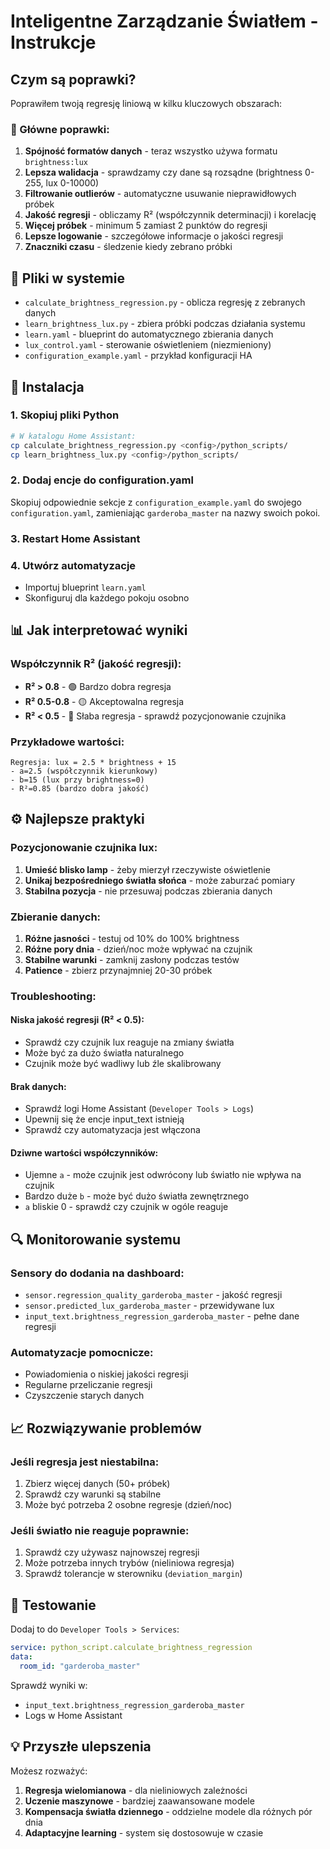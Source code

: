 # Inteligentne Zarządzanie Światłem - Instrukcje

## Czym są poprawki?

Poprawiłem twoją regresję liniową w kilku kluczowych obszarach:

### 🔧 Główne poprawki:

1. **Spójność formatów danych** - teraz wszystko używa formatu `brightness:lux`
2. **Lepsza walidacja** - sprawdzamy czy dane są rozsądne (brightness 0-255, lux 0-10000)
3. **Filtrowanie outlierów** - automatyczne usuwanie nieprawidłowych próbek
4. **Jakość regresji** - obliczamy R² (współczynnik determinacji) i korelację
5. **Więcej próbek** - minimum 5 zamiast 2 punktów do regresji
6. **Lepsze logowanie** - szczegółowe informacje o jakości regresji
7. **Znaczniki czasu** - śledzenie kiedy zebrano próbki

## 📁 Pliki w systemie

- `calculate_brightness_regression.py` - oblicza regresję z zebranych danych
- `learn_brightness_lux.py` - zbiera próbki podczas działania systemu  
- `learn.yaml` - blueprint do automatycznego zbierania danych
- `lux_control.yaml` - sterowanie oświetleniem (niezmieniony)
- `configuration_example.yaml` - przykład konfiguracji HA

## 🚀 Instalacja

### 1. Skopiuj pliki Python
```bash
# W katalogu Home Assistant:
cp calculate_brightness_regression.py <config>/python_scripts/
cp learn_brightness_lux.py <config>/python_scripts/
```

### 2. Dodaj encje do configuration.yaml
Skopiuj odpowiednie sekcje z `configuration_example.yaml` do swojego `configuration.yaml`, zamieniając `garderoba_master` na nazwy swoich pokoi.

### 3. Restart Home Assistant

### 4. Utwórz automatyzacje
- Importuj blueprint `learn.yaml` 
- Skonfiguruj dla każdego pokoju osobno

## 📊 Jak interpretować wyniki

### Współczynnik R² (jakość regresji):
- **R² > 0.8** - 🟢 Bardzo dobra regresja
- **R² 0.5-0.8** - 🟡 Akceptowalna regresja  
- **R² < 0.5** - 🔴 Słaba regresja - sprawdź pozycjonowanie czujnika

### Przykładowe wartości:
```
Regresja: lux = 2.5 * brightness + 15
- a=2.5 (współczynnik kierunkowy)
- b=15 (lux przy brightness=0)
- R²=0.85 (bardzo dobra jakość)
```

## ⚙️ Najlepsze praktyki

### Pozycjonowanie czujnika lux:
1. **Umieść blisko lamp** - żeby mierzył rzeczywiste oświetlenie
2. **Unikaj bezpośredniego światła słońca** - może zaburzać pomiary
3. **Stabilna pozycja** - nie przesuwaj podczas zbierania danych

### Zbieranie danych:
1. **Różne jasności** - testuj od 10% do 100% brightness
2. **Różne pory dnia** - dzień/noc może wpływać na czujnik
3. **Stabilne warunki** - zamknij zasłony podczas testów
4. **Patience** - zbierz przynajmniej 20-30 próbek

### Troubleshooting:

#### Niska jakość regresji (R² < 0.5):
- Sprawdź czy czujnik lux reaguje na zmiany światła
- Może być za dużo światła naturalnego
- Czujnik może być wadliwy lub źle skalibrowany

#### Brak danych:
- Sprawdź logi Home Assistant (`Developer Tools > Logs`)
- Upewnij się że encje input_text istnieją
- Sprawdź czy automatyzacja jest włączona

#### Dziwne wartości współczynników:
- Ujemne `a` - może czujnik jest odwrócony lub światło nie wpływa na czujnik
- Bardzo duże `b` - może być dużo światła zewnętrznego
- `a` bliskie 0 - sprawdź czy czujnik w ogóle reaguje

## 🔍 Monitorowanie systemu

### Sensory do dodania na dashboard:
- `sensor.regression_quality_garderoba_master` - jakość regresji
- `sensor.predicted_lux_garderoba_master` - przewidywane lux
- `input_text.brightness_regression_garderoba_master` - pełne dane regresji

### Automatyzacje pomocnicze:
- Powiadomienia o niskiej jakości regresji
- Regularne przeliczanie regresji 
- Czyszczenie starych danych

## 📈 Rozwiązywanie problemów

### Jeśli regresja jest niestabilna:
1. Zbierz więcej danych (50+ próbek)
2. Sprawdź czy warunki są stabilne
3. Może być potrzeba 2 osobne regresje (dzień/noc)

### Jeśli światło nie reaguje poprawnie:
1. Sprawdź czy używasz najnowszej regresji
2. Może potrzeba innych trybów (nieliniowa regresja)
3. Sprawdź tolerancje w sterowniku (`deviation_margin`)

## 🧪 Testowanie

Dodaj to do `Developer Tools > Services`:
```yaml
service: python_script.calculate_brightness_regression
data:
  room_id: "garderoba_master"
```

Sprawdź wyniki w:
- `input_text.brightness_regression_garderoba_master`
- Logs w Home Assistant

## 💡 Przyszłe ulepszenia

Możesz rozważyć:
1. **Regresja wielomianowa** - dla nieliniowych zależności
2. **Uczenie maszynowe** - bardziej zaawansowane modele
3. **Kompensacja światła dziennego** - oddzielne modele dla różnych pór dnia
4. **Adaptacyjne learning** - system się dostosowuje w czasie 